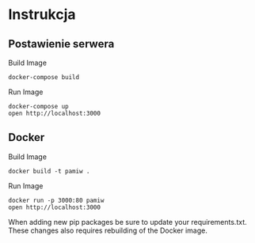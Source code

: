 # Instrukcja

## Postawienie serwera

Build Image
```
docker-compose build
```

Run Image
```
docker-compose up
open http://localhost:3000
```


## Docker
Build Image
```
docker build -t pamiw .
```

Run Image
```
docker run -p 3000:80 pamiw
open http://localhost:3000
```

When adding new pip packages be sure to update your requirements.txt. These changes also requires rebuilding of the Docker image.
